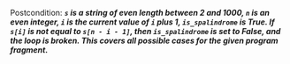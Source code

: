 Postcondition: ***`s` is a string of even length between 2 and 1000, `n` is an even integer, `i` is the current value of `i` plus 1, `is_spalindrome` is True. If `s[i]` is not equal to `s[n - i - 1]`, then `is_spalindrome` is set to False, and the loop is broken. This covers all possible cases for the given program fragment.***